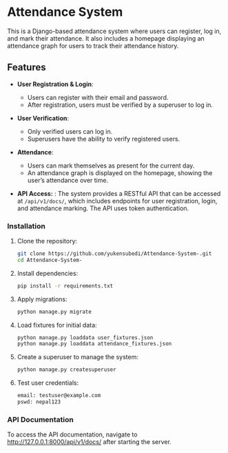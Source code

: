 # Attendance System

This is a Django-based attendance system where users can register, log in, and mark their attendance. It also includes a homepage displaying an attendance graph for users to track their attendance history.

## Features

- **User Registration & Login**: 
  - Users can register with their email and password.
  - After registration, users must be verified by a superuser to log in.
  
- **User Verification**:
  - Only verified users can log in.
  - Superusers have the ability to verify registered users.

- **Attendance**:
  - Users can mark themselves as present for the current day.
  - An attendance graph is displayed on the homepage, showing the user’s attendance over time.

- **API Access:** :
The system provides a RESTful API that can be accessed at `/api/v1/docs/`, which includes endpoints for user registration, login, and attendance marking. The API uses token authentication.


### Installation

1. Clone the repository:
    ```bash
    git clone https://github.com/yukensubedi/Attendance-System-.git
    cd Attendance-System-
    ```

2. Install dependencies:
    ```bash
    pip install -r requirements.txt
    ```

3. Apply migrations:
    ```bash
    python manage.py migrate
    ```

4. Load fixtures for initial data:
    ```bash
    python manage.py loaddata user_fixtures.json
    python manage.py loaddata attendance_fixtures.json
    ```

5. Create a superuser to manage the system:
    ```bash
    python manage.py createsuperuser
    ```

5. Test user credentials:
    ```bash
    email: testuser@example.com
    pswd: nepal123
    ```
### API Documentation

To access the API documentation, navigate to http://127.0.0.1:8000/api/v1/docs/ after starting the server.